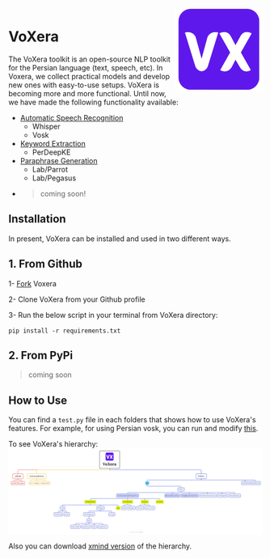 <img src="https://github.com/VoXera/.github/blob/main/images/logo.png" width="35%" height="35%" align="right" />

# VoXera
The VoXera toolkit is an open-source NLP toolkit for the Persian language (text, speech, etc). In Voxera, we collect practical models and develop new ones with easy-to-use setups. VoXera is becoming more and more functional. Until now, we have made the following functionality available:

- [Automatic Speech Recognition](https://github.com/VoXera/VoXera/tree/master/src/VoXera/Automatic_Speech_Recognition)
  - Whisper
  - Vosk
- [Keyword Extraction](https://github.com/VoXera/VoXera/tree/master/src/VoXera/Keyword_Extraction/PerDeepKE)
  - PerDeepKE
- [Paraphrase Generation](https://github.com/VoXera/VoXera/tree/master/src/VoXera/ParaphraseGeneration)
  - Lab/Parrot
  - Lab/Pegasus
- > coming soon!
## Installation
In present, VoXera can be installed and used in two different ways.

## 1. From Github

1- [Fork](https://github.com/VoXera/VoXera/fork) Voxera

2- Clone VoXera from your Github profile

3- Run the below script in your terminal from VoXera directory:
```
pip install -r requirements.txt
```
## 2. From PyPi
>coming soon

## How to Use 

You can find a `test.py` file in each folders that shows how to use VoXera's features. For example, for using Persian vosk, you can run and modify [this](https://github.com/VoXera/VoXera/blob/master/src/VoXera/Automatic_Speech_Recognition/Vosk/test.py).

To see VoXera's hierarchy:
<img src="https://github.com/VoXera/VoXera/blob/master/VoXera.png" align="center" />

Also you can download [xmind version](https://github.com/VoXera/VoXera/blob/master/VoXera.xmind) of the hierarchy.